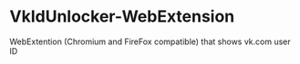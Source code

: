 # VkIdUnlocker-WebExtension
WebExtention (Chromium and FireFox compatible) that shows vk.com user ID

